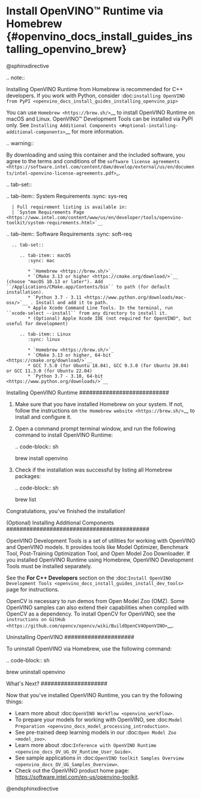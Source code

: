 # Install OpenVINO™ Runtime via Homebrew {#openvino_docs_install_guides_installing_openvino_brew}

@sphinxdirective

.. note::

   Installing OpenVINO Runtime from Homebrew is recommended for C++ developers. 
   If you work with Python, consider :doc:`installing OpenVINO from PyPI <openvino_docs_install_guides_installing_openvino_pip>`

You can use `Homebrew <https://brew.sh/>`__ to install OpenVINO Runtime on macOS and Linux. 
OpenVINO™ Development Tools can be installed via PyPI only. 
See `Installing Additional Components <#optional-installing-additional-components>`__ for more information.


.. warning:: 

   By downloading and using this container and the included software, you agree to the terms and conditions of the 
   `software license agreements <https://software.intel.com/content/dam/develop/external/us/en/documents/intel-openvino-license-agreements.pdf>`_.


.. tab-set::

   .. tab-item:: System Requirements
      :sync: sys-req

      | Full requirement listing is available in:
      | `System Requirements Page <https://www.intel.com/content/www/us/en/developer/tools/openvino-toolkit/system-requirements.html>`__
   
   .. tab-item:: Software Requirements
      :sync: soft-req

      .. tab-set::

         .. tab-item:: macOS
            :sync: mac
         
            * `Homebrew <https://brew.sh/>`_
            * `CMake 3.13 or higher <https://cmake.org/download/>`__ (choose "macOS 10.13 or later"). Add ``/Applications/CMake.app/Contents/bin`` to path (for default installation). 
            * `Python 3.7 - 3.11 <https://www.python.org/downloads/mac-osx/>`__ . Install and add it to path.
            * Apple Xcode Command Line Tools. In the terminal, run ``xcode-select --install`` from any directory to install it.
            * (Optional) Apple Xcode IDE (not required for OpenVINO™, but useful for development)
         
         .. tab-item:: Linux
            :sync: linux
         
            * `Homebrew <https://brew.sh/>`_
            * `CMake 3.13 or higher, 64-bit <https://cmake.org/download/>`__
            * GCC 7.5.0 (for Ubuntu 18.04), GCC 9.3.0 (for Ubuntu 20.04) or GCC 11.3.0 (for Ubuntu 22.04)
            * `Python 3.7 - 3.10, 64-bit <https://www.python.org/downloads/>`__
      


Installing OpenVINO Runtime
###########################

1. Make sure that you have installed Homebrew on your system. If not, follow the instructions on `the Homebrew website <https://brew.sh/>`__ to install and configure it.

2. Open a command prompt terminal window, and run the following command to install OpenVINO Runtime:

   .. code-block:: sh

      brew install openvino

3. Check if the installation was successful by listing all Homebrew packages:

   .. code-block:: sh

      brew list


Congratulations, you've finished the installation!

(Optional) Installing Additional Components
###########################################

OpenVINO Development Tools is a set of utilities for working with OpenVINO and OpenVINO models. It provides tools like Model Optimizer, Benchmark Tool, Post-Training Optimization Tool, and Open Model Zoo Downloader. If you installed OpenVINO Runtime using Homebrew, OpenVINO Development Tools must be installed separately.

See the **For C++ Developers** section on the :doc:`Install OpenVINO Development Tools <openvino_docs_install_guides_install_dev_tools>` page for instructions.

OpenCV is necessary to run demos from Open Model Zoo (OMZ). Some OpenVINO samples can also extend their capabilities when compiled with OpenCV as a dependency. To install OpenCV for OpenVINO, see the `instructions on GitHub <https://github.com/opencv/opencv/wiki/BuildOpenCV4OpenVINO>`__.

Uninstalling OpenVINO
#####################

To uninstall OpenVINO via Homebrew, use the following command:

.. code-block:: sh

   brew uninstall openvino


What's Next?
####################

Now that you've installed OpenVINO Runtime, you can try the following things:

* Learn more about :doc:`OpenVINO Workflow <openvino_workflow>`.
* To prepare your models for working with OpenVINO, see :doc:`Model Preparation <openvino_docs_model_processing_introduction>`.
* See pre-trained deep learning models in our :doc:`Open Model Zoo <model_zoo>`.
* Learn more about :doc:`Inference with OpenVINO Runtime <openvino_docs_OV_UG_OV_Runtime_User_Guide>`.
* See sample applications in :doc:`OpenVINO toolkit Samples Overview <openvino_docs_OV_UG_Samples_Overview>`.
* Check out the OpenVINO product home page: https://software.intel.com/en-us/openvino-toolkit.



@endsphinxdirective

